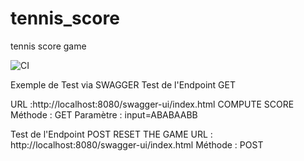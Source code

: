# tennis_score
tennis score game


![CI](https://github.com/Med-is/tennis_score/actions/workflows/maven.yaml/badge.svg?branch=main)


Exemple de Test via SWAGGER
Test de l'Endpoint GET

URL :http://localhost:8080/swagger-ui/index.html
COMPUTE SCORE
Méthode : GET
Paramètre : input=ABABAABB

Test de l'Endpoint POST
RESET THE GAME
URL : http://localhost:8080/swagger-ui/index.html
Méthode : POST


